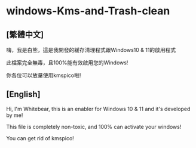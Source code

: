 # windows-Kms-and-Trash-clean

## [繁體中文]

嗨，我是白熊，這是我開發的緩存清理程式跟Windows10 & 11的啟用程式

此檔案完全無毒，且100%能有效啟用您的Windows!

你各位可以放棄使用kmspico啦!

## [English]

Hi, I'm Whitebear, this is an enabler for Windows 10 & 11 and it's developed by me!

This file is completely non-toxic, and 100% can activate your windows!

You can get rid of kmspico!

